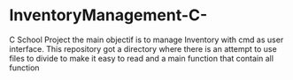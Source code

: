 # InventoryManagement-C-
C School Project the main objectif is to manage Inventory with cmd as user interface. This repository got a directory where there is an attempt to use files to divide to make it easy to read and a main function that contain all function
